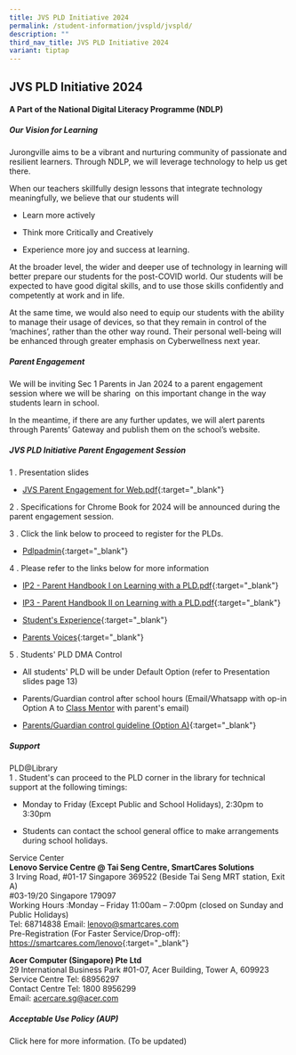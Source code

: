 ```yaml
---
title: JVS PLD Initiative 2024
permalink: /student-information/jvspld/jvspld/
description: ""
third_nav_title: JVS PLD Initiative 2024
variant: tiptap
---
```

<h2>JVS PLD Initiative 2024</h2><h4>A Part of the National Digital Literacy Programme (NDLP)</h4><h5>Our Vision for Learning</h5><p>Jurongville aims to be a vibrant and nurturing community of passionate and resilient learners. Through NDLP, we will leverage technology to help us get there.</p><p>When our teachers skillfully design lessons that integrate technology meaningfully, we believe that our students will&nbsp;</p><ul data-tight="true" class="tight"><li><p>Learn more actively</p></li><li><p>Think more Critically and Creatively</p></li><li><p>Experience more joy and success at learning.</p></li></ul><p>At the broader level, the wider and deeper use of technology in learning will better prepare our students for the post-COVID world. Our students will be expected to have good digital skills, and to use those skills confidently and competently at work and in life.</p><p>At the same time, we would also need to equip our students with the ability to manage their usage of devices, so that they remain in control of the ‘machines’, rather than the other way round. Their personal well-being will be enhanced through greater emphasis on Cyberwellness next year.</p><h5>Parent Engagement</h5><p>We will be inviting Sec 1 Parents in Jan 2024 to a parent engagement session where we will be sharing&nbsp; on this important change in the way students learn in school.</p><p>In the meantime, if there are any further updates, we will alert parents through Parents’ Gateway and publish them on the school’s website.</p><h5>JVS PLD Initiative Parent Engagement Session</h5><p>1 . Presentation slides<br></p><ul data-tight="true" class="tight"><li><p><a href="/files/JVS Parent Engagement for Web.pdf" rel="noopener noreferrer nofollow" target="_blank">JVS Parent Engagement for Web.pdf</a>{:target="_blank"}</p></li></ul><p>2 . Specifications for Chrome Book for 2024 will be announced during the parent engagement session.</p><p>3 . Click the link below to proceed to register for the PLDs.<br></p><ul data-tight="true" class="tight"><li><p><a href="https://go.gov.sg/pdlpadmin" rel="noopener noreferrer nofollow" target="_blank">Pdlpadmin</a>{:target="_blank"}</p></li></ul><p>4 . Please refer to the links below for more information<br></p><ul data-tight="true" class="tight"><li><p><a href="/files/IP2%20-%20Parent%20Handbook%20I%20on%20Learning%20with%20a%20PLD_2023.pdf" rel="noopener noreferrer nofollow" target="_blank">IP2 - Parent Handbook I on Learning with a PLD.pdf</a>{:target="_blank"}<br></p></li><li><p><a href="/files/IP3%20-%20Parent%20Handbook%20II%20on%20Learning%20with%20a%20PLD_2023.pdf" rel="noopener noreferrer nofollow" target="_blank">IP3 - Parent Handbook II on Learning with a PLD.pdf</a>{:target="_blank"}<br></p></li><li><p><a href="http://www.youtube.com/watch?v=atVkNBXMVnY" rel="noopener noreferrer nofollow" target="_blank">Student's Experience</a>{:target="_blank"}<br></p></li><li><p><a href="https://go.gov.sg/parent-voxpop-1" rel="noopener noreferrer nofollow" target="_blank">Parents Voices</a>{:target="_blank"}</p></li></ul><p>5 . Students' PLD DMA Control<br></p><ul data-tight="true" class="tight"><li><p>All students' PLD will be under Default Option (refer to Presentation slides page 13)</p></li><li><p>Parents/Guardian control after school hours (Email/Whatsapp with op-in Option A to <a href="/student-information/class-mentors-2023/" rel="noopener noreferrer nofollow" target="_blank">Class Mentor</a> with parent's email)</p></li><li><p><a href="/files/e-DMA-Parent-Guide-v2.0-Option-A-Chrome-OS.pdf" rel="noopener noreferrer nofollow" target="_blank">Parents/Guardian control guideline (Option A)</a>{:target="_blank"}</p></li></ul><h5>Support</h5><p>PLD@Library<br>1 . Student's can proceed to the PLD corner in the library for technical support at the following timings:</p><ul data-tight="true" class="tight"><li><p>Monday to Friday (Except Public and School Holidays), 2:30pm to 3:30pm</p></li><li><p>Students can contact the school general office to make arrangements during school holidays.</p></li></ul><p>Service Center<br><strong>Lenovo Service Centre @ Tai Seng Centre, SmartCares Solutions</strong><br>3 Irving Road, #01-17 Singapore 369522 (Beside Tai Seng MRT station, Exit A)<br>#03-19/20 Singapore 179097<br>Working Hours :Monday – Friday 11:00am – 7:00pm (closed on Sunday and Public Holidays)<br>Tel: 68714838 Email: <a href="mailto:lenovo@smartcares.com" rel="noopener noreferrer nofollow" target="_blank">lenovo@smartcares.com</a><br>Pre-Registration (For Faster Service/Drop-off): <a href="https://smartcares.com/lenovo" rel="noopener noreferrer nofollow" target="_blank">https://smartcares.com/lenovo</a>{:target="_blank"}</p><p><strong>Acer Computer (Singapore) Pte Ltd</strong><br>29 International Business Park #01-07, Acer Building, Tower A, 609923<br>Service Centre Tel: 68956297<br>Contact Centre Tel: 1800 8956299<br>Email: <a href="mailto:acercare.sg@acer.com" rel="noopener noreferrer nofollow" target="_blank">acercare.sg@acer.com</a></p><h5>Acceptable Use Policy (AUP)</h5><p>Click here for more information. (To be updated)</p>